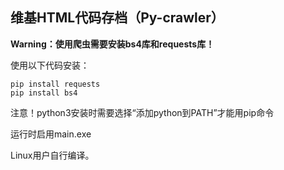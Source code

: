 ## 维基HTML代码存档（Py-crawler）

**Warning：使用爬虫需要安装bs4库和requests库！**

使用以下代码安装：
```
pip install requests
pip install bs4
```

注意！python3安装时需要选择“添加python到PATH”才能用pip命令

运行时启用main.exe

Linux用户自行编译。
